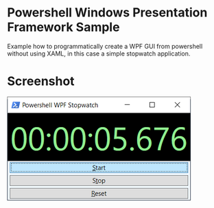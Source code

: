 # Powershell Windows Presentation Framework Sample
Example how to programmatically create a WPF GUI from powershell without using XAML, in this case a simple stopwatch application.

# Screenshot
![Screenshot](powershell_wpf_stopwatch_screenshot.png)
